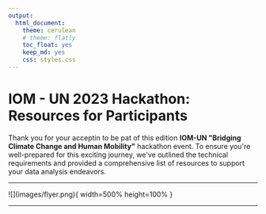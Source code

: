 ```yaml
---
output: 
  html_document:
    theme: cerulean
    # theme: flatly
    toc_float: yes
    keep_md: yes
    css: styles.css
---
```


# <span class="emph"><strong>**IOM - UN 2023 Hackathon:** Resources for Participants</strong></span>
<!-- # **IOM - UN 2023 Hackathon:** Resources for Participants -->

Thank you for your acceptin to be pat of this edition **IOM-UN "Bridging Climate Change and Human Mobility"** hackathon event. To ensure you're well-prepared for this exciting journey, we've outlined the technical requirements and provided a comprehensive list of resources to support your data analysis endeavors.

<hr>
![](images/flyer.png){ width=500% height=100% }
<hr>
